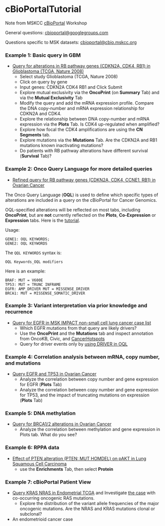 # cBioPortalTutorial
Note from MSKCC [cBioPortal](https://www.cbioportal.org/) Workshop

General questions: [cbioportal@googlegroups.com](cbioportal@googlegroups.com)

Questions specific to MSK datasets: [cbioportal@cbio.mskcc.org](cbioportal@cbio.mskcc.org)

### Example 1: Basic query in GBM

* [Query for alterations in RB pathway genes (CDKN2A, CDK4, RB1) in Glioblastoma (TCGA, Nature 2008)](http://www.cbioportal.org/index.do?genetic_profile_ids_PROFILE_COPY_NUMBER_ALTERATION=gbm_tcga_pub_cna_consensus&Action=Submit&genetic_profile_ids_PROFILE_MUTATION_EXTENDED=gbm_tcga_pub_mutations&data_priority=0&case_set_id=gbm_tcga_pub_cnaseq&Z_SCORE_THRESHOLD=2.0&cancer_study_id=gbm_tcga_pub&gene_list=CDKN2A+CDK4+RB1&tab_index=tab_visualize&gene_set_choice=user-defined-list&)
	* Select study Glioblastoma (TCGA, Nature 2008)
	* Click on query by gene
	* Input genes: CDKN2A CDK4 RB1 and Click Submit
	* Explore mutual exclusivity via the **OncoPrint** (on **Summary** Tab) and via the **Mutual Exclusivity** Tab
	* Modify the query and add the mRNA expression profile. Compare the DNA copy-number and mRNA expression relationship for CDKN2A and CDK4.
	* Explore the relationship between DNA copy-number and mRNA expression via the **Plots** Tab. Is CDK4 up-regulated when amplified?
	* Explore how focal the CDK4 amplifications are using the **CN Segments** tab.
	* Explore mutations via the **Mutations** Tab. Are the CDKN2A and RB1 mutations known inactivating mutations?
	* Do patients with RB pathway alterations have different survival (**Survival** Tab)?

### Example 2: Onco Query Language for more detailed queries

* [Refined query for RB pathway genes (CDKN2A, CDK4, CCNE1, RB1) in Ovarian Cancer](http://www.cbioportal.org/index.do?cancer_study_list=ov_tcga_pub&cancer_study_id=ov_tcga_pub&genetic_profile_ids_PROFILE_MUTATION_EXTENDED=ov_tcga_pub_mutations&genetic_profile_ids_PROFILE_COPY_NUMBER_ALTERATION=ov_tcga_pub_gistic&Z_SCORE_THRESHOLD=2.0&data_priority=0&case_set_id=ov_tcga_pub_3way_complete&case_ids=&gene_set_choice=user-defined-list&gene_list=CDKN2A%3A+HOMDEL+MUT%0D%0ACDK4%3A+AMP%0D%0ACCNE1%3A+AMP%0D%0ARB1%3A+HOMDEL+MUT&clinical_param_selection=null&tab_index=tab_visualize&Action=Submit)

The Onco Query Language (**OQL**) is used to define which specific types of alterations are included in a query on the cBioPortal for Cancer Genomics.

OQL-specified alterations will be reflected on most tabs, including **OncoPrint**, but are **not** currently reflected on the **Plots**, **Co-Expression** or **Expression** tabs. Here is the [tutorial](https://www.cbioportal.org/oql).

Usage:

```
GENE1: OQL KEYWORDS;
GENE2: OQL KEYWORDS
```

The `QQL KEYWORDS` syntax is:

```
OQL Keywords_OQL modifiers
```

Here is an example:

```
BRAF: MUT = V600E
TP53: MUT = TRUNC INFRAME
EGFR: AMP_DRIVER MUT = MISSENSE_DRIVER
BRCA1: MUT = MISSENSE_SOMATIC_DRIVER
```

### Example 3: Variant interpretation via prior knowledge and recurrence

* [Query for EGFR in MSK IMPACT non-small cell lung cancer case list](http://www.cbioportal.org/index.do?session_id=59d5756d498e5df2e29633a4&show_samples=false&)
	* Which EGFR mutations from that query are likely drivers?
	* Use the **OncoPrint** and the **Mutations** tab and inspect annotation from OncoKB, Civic, and [CancerHotspots](cancerhotspots.org)
	* Query for driver events only by [using DRIVER in OQL](https://www.cbioportal.org/results/oncoprint?Action=Submit&RPPA_SCORE_THRESHOLD=2&Z_SCORE_THRESHOLD=2&cancer_study_list=msk_impact_2017&case_set_id=msk_impact_2017_Non-Small_Cell_Lung_Cancer&data_priority=0&gene_list=EGFR%253A%2520DRIVER&geneset_list=%20&genetic_profile_ids_PROFILE_COPY_NUMBER_ALTERATION=msk_impact_2017_cna&genetic_profile_ids_PROFILE_MUTATION_EXTENDED=msk_impact_2017_mutations&tab_index=tab_visualize&show_samples=false&clinicallist=NUM_SAMPLES_PER_PATIENT)

### Example 4: Correlation analysis between mRNA, copy number, and mutations

* [Query EGFR and TP53 in Ovarian Cancer](https://www.cbioportal.org/results/plots?session_id=5c9b9ffbe4b046111fee2f7a)
	* Analyze the correlation between copy number and gene expression for EGFR (**Plots** Tab)
	* Analyze the correlation between copy number and gene expression for TP53, and the impact of truncating mutations on expression (**Plots** Tab)

### Example 5: DNA methylation

* [Query for BRCA1/2 alterations in Ovarian Cancer](http://www.cbioportal.org/index.do?genetic_profile_ids_PROFILE_COPY_NUMBER_ALTERATION=ov_tcga_pub_gistic&Action=Submit&genetic_profile_ids_PROFILE_MUTATION_EXTENDED=ov_tcga_pub_mutations&data_priority=0&case_set_id=ov_tcga_pub_3way_complete&Z_SCORE_THRESHOLD=2.0&cancer_study_id=ov_tcga_pub&gene_list=BRCA1+BRCA2&tab_index=tab_visualize&gene_set_choice=user-defined-list&)
	* Analyze the correlation between methylation and gene expression in Plots tab. What do you see?

### Example 6: RPPA data

* [Effect of PTEN alteration (PTEN: MUT HOMDEL) on pAKT in Lung Squamous Cell Carcinoma](http://www.cbioportal.org/index.do?session_id=5a0b42fa498e5df2e29836a1&show_samples=false&)
	* use the **Enrichments** Tab, then select **Protein**

### Example 7: cBioPortal Patient View

* [Query KRAS NRAS in Endometrial TCGA](http://www.cbioportal.org/index.do?session_id=59f0fe51498e5df2e2973452&show_samples=false&) and Investigate [the case](http://www.cbioportal.org/case.do?case_id=TCGA-B5-A0JV&cancer_study_id=ucec_tcga_pub) with co-occurring oncogenic RAS mutations.
	* Explore the distribution of the variant allele frequencies of the major oncogenic mutations. Are the NRAS and KRAS mutations clonal or subclonal?
* An endometrioid cancer case


